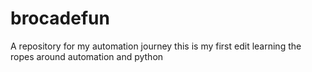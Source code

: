 # brocadefun
A repository for my automation journey
this is my first edit
learning the ropes around automation and python 
